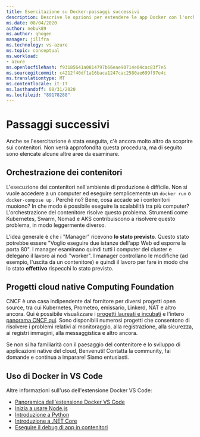 ```yaml
---
title: Esercitazione su Docker-passaggi successivi
description: Descrive le opzioni per estendere le app Docker con l'orchestrazione, usando i progetti cloud native Computing Foundation.
ms.date: 08/04/2020
author: nebuk89
ms.author: ghogen
manager: jillfra
ms.technology: vs-azure
ms.topic: conceptual
ms.workload:
- azure
ms.openlocfilehash: f93185641a0814797b66eae90714e04cac83f7e5
ms.sourcegitcommit: c4212f40df1a16baca1247cac2580ae699f97e4c
ms.translationtype: MT
ms.contentlocale: it-IT
ms.lasthandoff: 08/31/2020
ms.locfileid: "89178288"
---
```

# <a name="whats-next"></a>Passaggi successivi

Anche se l'esercitazione è stata eseguita, c'è ancora molto altro da scoprire sui contenitori.
Non verrà approfondita questa procedura, ma di seguito sono elencate alcune altre aree da esaminare.

## <a name="container-orchestration"></a>Orchestrazione dei contenitori

L'esecuzione dei contenitori nell'ambiente di produzione è difficile. Non si vuole accedere a un computer ed eseguire semplicemente un `docker run` o `docker-compose up` . Perché no? Bene, cosa accade se i contenitori muoiono? In che modo è possibile eseguire la scalabilità tra più computer? L'orchestrazione del contenitore risolve questo problema. Strumenti come Kubernetes, Swarm, Nomad e AKS contribuiscono a risolvere questo problema, in modo leggermente diverso.

L'idea generale è che i "Manager" ricevono **lo stato previsto**. Questo stato potrebbe essere "Voglio eseguire due istanze dell'app Web ed esporre la porta 80". I manager esaminano quindi tutti i computer del cluster e delegano il lavoro ai nodi "worker". I manager controllano le modifiche (ad esempio, l'uscita da un contenitore) e quindi il lavoro per fare in modo che lo stato **effettivo** rispecchi lo stato previsto.

## <a name="cloud-native-computing-foundation-projects"></a>Progetti cloud native Computing Foundation

CNCF è una casa indipendente dal fornitore per diversi progetti open source, tra cui Kubernetes, Prometeo, emissario, Linkerd, NAT e altro ancora. Qui è possibile visualizzare i [progetti laureati e incubati](https://www.cncf.io/projects/) e l'intero [panorama CNCF qui](https://landscape.cncf.io/). Sono disponibili numerosi progetti che consentono di risolvere i problemi relativi al monitoraggio, alla registrazione, alla sicurezza, ai registri immagini, alla messaggistica e altro ancora.

Se non si ha familiarità con il paesaggio del contenitore e lo sviluppo di applicazioni native del cloud, Benvenuti! Contatta la community, fai domande e continua a imparare! Siamo entusiasti.

## <a name="working-with-docker-in-vs-code"></a>Uso di Docker in VS Code

Altre informazioni sull'uso dell'estensione Docker VS Code:

- [Panoramica dell'estensione Docker VS Code](https://code.visualstudio.com/docs/containers/overview)
- [Inizia a usare Node.js](https://code.visualstudio.com/docs/containers/quickstart-node)
- [Introduzione a Python](https://code.visualstudio.com/docs/containers/quickstart-python)
- [Introduzione a .NET Core](https://code.visualstudio.com/docs/containers/quickstart-aspnet-core)
- [Eseguire il debug di app in contenitori](https://code.visualstudio.com/docs/containers/debug-common)
